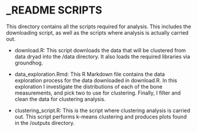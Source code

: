 # _README SCRIPTS

This directory contains all the scripts required for analysis. This includes the downloading script, as well as the scripts where analysis is actually carried out. 

* download.R: This script downloads the data that will be clustered from data dryad into the /data directory. It also loads the required libraries via groundhog.

* data_exploration.Rmd: This R Markdown file contains the data exploration process for the data downloaded in download.R. In this exploration I investigate the distributions of each of the bone measurements, and pick two to use for clustering. Finally, I filter and clean the data for clustering analysis.

* clustering_script.R: This is the script where clustering analysis is carried out. This script performs k-means clustering and produces plots found in the /outputs directory. 